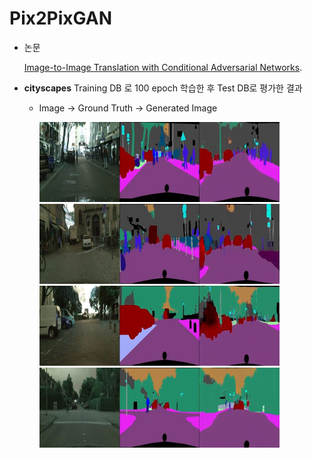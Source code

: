 # **Pix2PixGAN**

* 논문

    [Image-to-Image Translation with Conditional Adversarial Networks](https://arxiv.org/pdf/1611.07004.pdf). 

* **cityscapes** Training DB 로 100 epoch 학습한 후 Test DB로 평가한 결과

    *   Image -> Ground Truth -> Generated Image

        <img src="result_image/instancenorm_cityscapes_AtoB_Pix2PixConditionalGAN_WithL1loss_487.png" height = "128px" width="384px"/> 
        <img src="result_image/instancenorm_cityscapes_AtoB_Pix2PixConditionalGAN_WithL1loss_489.png" height = "128px" width="384px"/> 

        <br>

        <img src="result_image/instancenorm_cityscapes_AtoB_Pix2PixConditionalGAN_WithL1loss_491.png" height = "128px" width="384px"/> 
        <img src="result_image/instancenorm_cityscapes_AtoB_Pix2PixConditionalGAN_WithL1loss_493.png" height = "128px" width="384px"/> 

